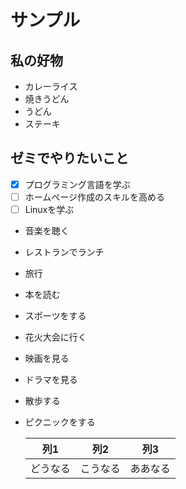# サンプル
## 私の好物
- カレーライス
- 焼きうどん
- うどん
- ステーキ

## ゼミでやりたいこと
- [x] プログラミング言語を学ぶ
- [ ] ホームページ作成のスキルを高める
- [ ] Linuxを学ぶ
- 音楽を聴く
  
- レストランでランチ
- 旅行
- 本を読む
- スポーツをする
- 花火大会に行く
- 映画を見る
- ドラマを見る
- 散歩する
- ピクニックをする

  | 列1 | 列2 | 列3 |
  | --- | --- | --- |
  | どうなる | こうなる | ああなる |